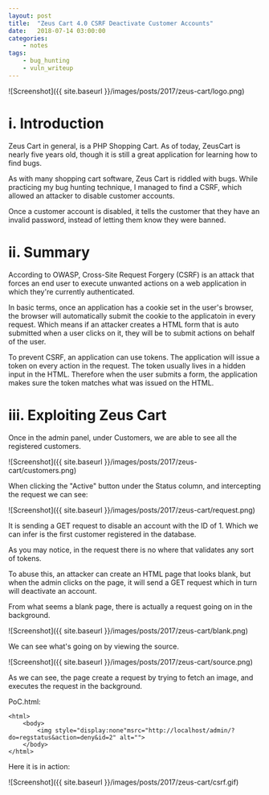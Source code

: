 ```yaml
---
layout: post
title:	"Zeus Cart 4.0 CSRF Deactivate Customer Accounts"
date:	2018-07-14 03:00:00
categories:
    - notes
tags:
    - bug_hunting
    - vuln_writeup
---
```

<head>
	<title> Zeus Cart 4.0 CSRF Deactivate Customer Accounts </title>
</head>
![Screenshot]({{ site.baseurl }}/images/posts/2017/zeus-cart/logo.png)


# i. Introduction

Zeus Cart in general, is a PHP Shopping Cart. As of today, ZeusCart is nearly five years old, though it is still a great application for learning how to find bugs.

As with many shopping cart software, Zeus Cart is riddled with bugs. While practicing my bug hunting technique, I managed to find a CSRF, which allowed an attacker to disable customer accounts.

Once a customer account is disabled, it tells the customer that they have an invalid password, instead of letting them know they were banned.

# ii. Summary

According to OWASP, Cross-Site Request Forgery (CSRF) is an attack that forces an end user to execute unwanted actions on a web application in which they're currently authenticated.

In basic terms, once an application has a cookie set in the user's browser, the browser will automatically submit the cookie to the applicatoin in every request. Which means if an attacker creates a HTML form that is auto submitted when a user clicks on it, they will be  to submit actions on behalf of the user.

To prevent CSRF, an application can use tokens. The application will issue a token on every action in the request. The token usually lives in a hidden input in the HTML. Therefore when the user submits a form, the application makes sure the token matches what was issued on the HTML.

# iii. Exploiting Zeus Cart

Once in the admin panel, under Customers, we are able to see all the registered customers.

![Screenshot]({{ site.baseurl }}/images/posts/2017/zeus-cart/customers.png)

When clicking the "Active" button under the Status column, and intercepting the request we can see:

![Screenshot]({{ site.baseurl }}/images/posts/2017/zeus-cart/request.png)

It is sending a GET request to disable an account with the ID of 1. Which we can infer is the first customer registered in the database.

As you may notice, in the request there is no where that validates any sort of tokens.

To abuse this, an attacker can create an HTML page that looks blank, but when the admin clicks on the page, it will send a GET request which in turn will deactivate an account.

From what seems a blank page, there is actually a request going on in the background.

![Screenshot]({{ site.baseurl }}/images/posts/2017/zeus-cart/blank.png)

We can see what's going on by viewing the source.

![Screenshot]({{ site.baseurl }}/images/posts/2017/zeus-cart/source.png)

As we can see, the page create a request by trying to fetch an image, and executes the request in the background.

PoC.html:
~~~
<html>
	<body>
		<img style="display:none"msrc="http://localhost/admin/?do=regstatus&action=deny&id=2" alt="">
	</body>
</html>
~~~

Here it is in action:

![Screenshot]({{ site.baseurl }}/images/posts/2017/zeus-cart/csrf.gif)

